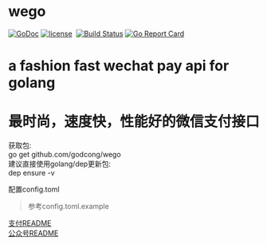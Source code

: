 # wego
[![GoDoc](https://godoc.org/github.com/godcong/wego?status.svg)](http://godoc.org/github.com/godcong/wego)
[![license](https://img.shields.io/github/license/godcong/wego.svg)](https://github.com/godcong/wego/blob/master/LICENSE)
 [![Build Status](https://travis-ci.org/godcong/wego.svg?branch=master)](https://travis-ci.org/godcong/wego)
[![Go Report Card](https://goreportcard.com/badge/github.com/godcong/wego)](https://goreportcard.com/report/github.com/godcong/wego)



# a fashion fast wechat pay api for golang #
# 最时尚，速度快，性能好的微信支付接口 #

获取包:  
 go get github.com/godcong/wego  
建议直接使用golang/dep更新包:  
 dep ensure -v   

配置config.toml
>参考config.toml.example


[支付README](https://github.com/godcong/wego/blob/master/payment/README.md)  
[公众号README](https://github.com/godcong/wego/blob/master/official_account/README.md)

